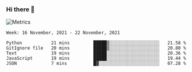 ### Hi there 👋

![Metrics](https://github.com/radoapx/radoapx/blob/main/github-metrics.svg)

<!--START_SECTION:waka-->
```text
Week: 16 November, 2021 - 22 November, 2021

Python           21 mins         █████▒░░░░░░░░░░░░░░░░░░░   21.58 % 
GitIgnore file   20 mins         █████▒░░░░░░░░░░░░░░░░░░░   20.80 % 
Text             19 mins         █████░░░░░░░░░░░░░░░░░░░░   20.36 % 
JavaScript       19 mins         █████░░░░░░░░░░░░░░░░░░░░   19.44 % 
JSON             7 mins          █▓░░░░░░░░░░░░░░░░░░░░░░░   07.28 % 
```
<!--END_SECTION:waka-->

<!--
**radoapx/radoapx** is a ✨ _special_ ✨ repository because its `README.md` (this file) appears on your GitHub profile.

Here are some ideas to get you started:

- 🔭 I’m currently working on ...
- 🌱 I’m currently learning ...
- 👯 I’m looking to collaborate on ...
- 🤔 I’m looking for help with ...
- 💬 Ask me about ...
- 📫 How to reach me: ...
- 😄 Pronouns: ...
- ⚡ Fun fact: ...
-->
